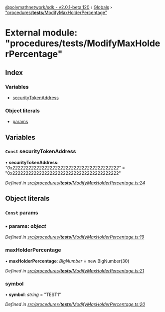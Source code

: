 [@polymathnetwork/sdk - v2.0.1-beta.120](../README.md) › [Globals](../globals.md) › ["procedures/**tests**/ModifyMaxHolderPercentage"](_procedures___tests___modifymaxholderpercentage_.md)

# External module: "procedures/**tests**/ModifyMaxHolderPercentage"

## Index

### Variables

- [securityTokenAddress](_procedures___tests___modifymaxholderpercentage_.md#const-securitytokenaddress)

### Object literals

- [params](_procedures___tests___modifymaxholderpercentage_.md#const-params)

## Variables

### `Const` securityTokenAddress

• **securityTokenAddress**: _"0x2222222222222222222222222222222222222222"_ = "0x2222222222222222222222222222222222222222"

_Defined in [src/procedures/**tests**/ModifyMaxHolderPercentage.ts:24](https://github.com/PolymathNetwork/polymath-sdk/blob/1da5bc5/src/procedures/__tests__/ModifyMaxHolderPercentage.ts#L24)_

## Object literals

### `Const` params

### ▪ **params**: _object_

_Defined in [src/procedures/**tests**/ModifyMaxHolderPercentage.ts:19](https://github.com/PolymathNetwork/polymath-sdk/blob/1da5bc5/src/procedures/__tests__/ModifyMaxHolderPercentage.ts#L19)_

### maxHolderPercentage

• **maxHolderPercentage**: _BigNumber_ = new BigNumber(30)

_Defined in [src/procedures/**tests**/ModifyMaxHolderPercentage.ts:21](https://github.com/PolymathNetwork/polymath-sdk/blob/1da5bc5/src/procedures/__tests__/ModifyMaxHolderPercentage.ts#L21)_

### symbol

• **symbol**: _string_ = "TEST1"

_Defined in [src/procedures/**tests**/ModifyMaxHolderPercentage.ts:20](https://github.com/PolymathNetwork/polymath-sdk/blob/1da5bc5/src/procedures/__tests__/ModifyMaxHolderPercentage.ts#L20)_
